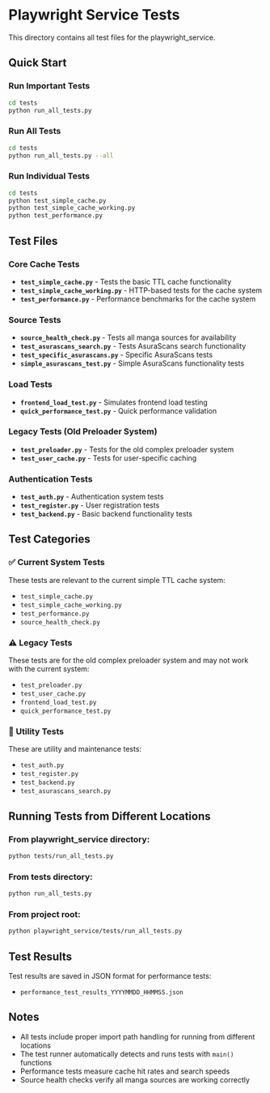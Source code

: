 # Playwright Service Tests

This directory contains all test files for the playwright_service.

## Quick Start

### Run Important Tests
```bash
cd tests
python run_all_tests.py
```

### Run All Tests
```bash
cd tests
python run_all_tests.py --all
```

### Run Individual Tests
```bash
cd tests
python test_simple_cache.py
python test_simple_cache_working.py
python test_performance.py
```

## Test Files

### Core Cache Tests
- **`test_simple_cache.py`** - Tests the basic TTL cache functionality
- **`test_simple_cache_working.py`** - HTTP-based tests for the cache system
- **`test_performance.py`** - Performance benchmarks for the cache system

### Source Tests
- **`source_health_check.py`** - Tests all manga sources for availability
- **`test_asurascans_search.py`** - Tests AsuraScans search functionality
- **`test_specific_asurascans.py`** - Specific AsuraScans tests
- **`simple_asurascans_test.py`** - Simple AsuraScans functionality tests

### Load Tests
- **`frontend_load_test.py`** - Simulates frontend load testing
- **`quick_performance_test.py`** - Quick performance validation

### Legacy Tests (Old Preloader System)
- **`test_preloader.py`** - Tests for the old complex preloader system
- **`test_user_cache.py`** - Tests for user-specific caching

### Authentication Tests
- **`test_auth.py`** - Authentication system tests
- **`test_register.py`** - User registration tests
- **`test_backend.py`** - Basic backend functionality tests

## Test Categories

### ✅ Current System Tests
These tests are relevant to the current simple TTL cache system:
- `test_simple_cache.py`
- `test_simple_cache_working.py`
- `test_performance.py`
- `source_health_check.py`

### ⚠️ Legacy Tests
These tests are for the old complex preloader system and may not work with the current system:
- `test_preloader.py`
- `test_user_cache.py`
- `frontend_load_test.py`
- `quick_performance_test.py`

### 🔧 Utility Tests
These are utility and maintenance tests:
- `test_auth.py`
- `test_register.py`
- `test_backend.py`
- `test_asurascans_search.py`

## Running Tests from Different Locations

### From playwright_service directory:
```bash
python tests/run_all_tests.py
```

### From tests directory:
```bash
python run_all_tests.py
```

### From project root:
```bash
python playwright_service/tests/run_all_tests.py
```

## Test Results

Test results are saved in JSON format for performance tests:
- `performance_test_results_YYYYMMDD_HHMMSS.json`

## Notes

- All tests include proper import path handling for running from different locations
- The test runner automatically detects and runs tests with `main()` functions
- Performance tests measure cache hit rates and search speeds
- Source health checks verify all manga sources are working correctly 